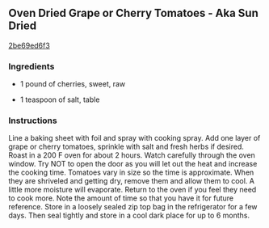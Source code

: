 ## Oven Dried Grape or Cherry Tomatoes - Aka Sun Dried

[2be69ed6f3](http://www.food.com/recipe/oven-dried-grape-or-cherry-tomatoes-aka-sun-dried-253592)

### Ingredients

 - 1 pound of cherries, sweet, raw

 - 1 teaspoon of salt, table

### Instructions

Line a baking sheet with foil and spray with cooking spray. Add one layer of grape or cherry tomatoes, sprinkle with salt and fresh herbs if desired. Roast in a 200 F oven for about 2 hours. Watch carefully through the oven window. Try NOT to open the door as you will let out the heat and increase the cooking time. Tomatoes vary in size so the time is approximate. When they are shriveled and getting dry, remove them and allow them to cool. A little more moisture will evaporate. Return to the oven if you feel they need to cook more. Note the amount of time so that you have it for future reference. Store in a loosely sealed zip top bag in the refrigerator for a few days. Then seal tightly and store in a cool dark place for up to 6 months.